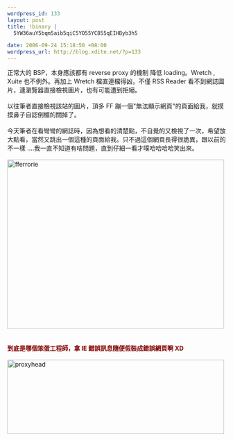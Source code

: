 ```yaml
--- 
wordpress_id: 133
layout: post
title: !binary |
  5YW36auY5bqm5aib5qiC5YO55YC855qEIHByb3h5

date: 2006-09-24 15:18:50 +08:00
wordpress_url: http://blog.xdite.net/?p=133
---
```

正常大的 BSP，本身應該都有 reverse proxy 的機制 降低 loading。Wretch , Xuite 也不例外。再加上 Wretch 檔直連檔得凶，不僅 RSS Reader 看不到網誌圖片，連瀏覽器直接檢視圖片，也有可能遭到拒絕。<br /><br />以往筆者直接檢視該站的圖片，頂多 FF 蹦一個&quot;無法顯示網頁&quot;的頁面給我，就摸摸鼻子自認倒楣的關掉了。<br /><br />今天筆者在看彎彎的網誌時，因為想看的清楚點，不自覺的又檢視了一次，希望放大點看，當然又跳出一個這種的頁面給我。只不過這個網頁長得很詭異，跟以前的不一樣 ....我一直不知道有啥問題，直到仔細一看才噗哈哈哈哈笑出來。<br /><br /><a href="http://www.flickr.com/photos/14765209@N00/251079665/" title="Photo Sharing"><img width="500" height="390" src="http://static.flickr.com/103/251079665_2fd901a3a6.jpg" alt="fferrorie" /></a><br /><br /><strong><br /><font color="#800000">到底是哪個笨蛋工程師，拿 IE 錯誤訊息隨便假裝成錯誤網頁啊 XD</font></strong><br /><br /><a href="http://www.flickr.com/photos/14765209@N00/251081637/" title="Photo Sharing"><img width="500" height="171" src="http://static.flickr.com/83/251081637_d4bcab3023.jpg" alt="proxyhead" /></a>
